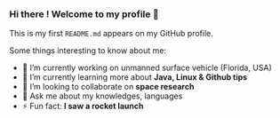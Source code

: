 ### Hi there ! Welcome to my profile 👋

This is my first `README.md` appears on my GitHub profile.

Some things interesting to know about me:

- 🔭 I’m currently working on unmanned surface vehicle (Florida, USA)
- 🌱 I’m currently learning more about **Java, Linux & Github tips**
- 👯 I’m looking to collaborate on **space research**
- 💬 Ask me about my knowledges, languages
- ⚡ Fun fact: **I saw a rocket launch**
